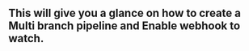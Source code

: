 ## This will give you a glance on how to create a Multi branch pipeline and Enable webhook to watch.
